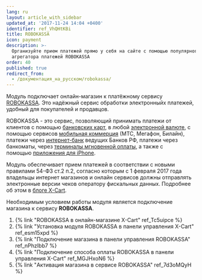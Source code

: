 ```yaml
---
lang: ru
layout: article_with_sidebar
updated_at: '2017-11-24 14:04 +0400'
identifier: ref_VhQHtKBi
title: ROBOKASSA
icon: payment
description: >-
  Организуйте прием платежей прямо у себя на сайте с помощью популярного
  агрегатора платежей ROBOKASSA
order: 40
published: true
redirect_from:
  - /документация_на_русском/robokassa/
---
```



Модуль подключает онлайн-магазин к платёжному сервису [ROBOKASSA](https://www.robokassa.ru/ru/ "ROBOKASSA"). Это надёжный сервис обработки электронныйх платежей, удобный для покупателей и продавцов.

ROBOKASSA - это сервис, позволяющий принимать платежи от клиентов с помощью [банковских карт](http://robokassa.ru/ru/Creditcards.aspx "http://robokassa.ru/ru/Creditcards.aspx"), в любой [электронной валюте](http://robokassa.ru/ru/Currencies.aspx "http://robokassa.ru/ru/Currencies.aspx"), с помощью сервисов [мобильная коммерция](http://robokassa.ru/ru/Sms.aspx "http://robokassa.ru/ru/Sms.aspx") (МТС, Мегафон, Билайн), платежи через [интернет-банк](http://robokassa.ru/ru/E-invoicing.aspx "http://robokassa.ru/ru/E-invoicing.aspx") ведущих Банков РФ, платежи через банкоматы, через [терминалы мгновенной оплаты](http://robokassa.ru/ru/Terminals.aspx "http://robokassa.ru/ru/Terminals.aspx"), а также с помощью [приложения для iPhone](http://robokassa.ru/ru/iRobokassa.aspx "http://robokassa.ru/ru/iRobokassa.aspx").

Модуль обеспечивает прием платежей в соответствии с новыми правилами 54-ФЗ ст.2 п.2, согласно которым c 1 февраля 2017 года владельцы интернет магазинов и онлайн сервисов должны отправлять электронные версии чеков оператору фискальных данных. Подробнее об этом в [блоге X-Cart](https://www.x-cart.ru/blog/yandex-kassa-robokassa-po-54-fz.html "ROBOKASSA").

Необходимым условием работы модуля является подключение магазина к сервису **ROBOKASSA**.

1. {% link "ROBOKASSA в онлайн-магазине X-Cart" ref_Tc5uipce %}
2. {% link "Установка модуля ROBOKASSA в панели управления X-Cart" ref_esm15xpd %}
3. {% link "Подключение магазина в панели управления ROBOKASSA" ref_nPhzIbb7 %}
4. {% link "Подключение способа оплаты ROBOKASSA в панели управления X-Cart" ref_MGJHxoN6 %}
5. {% link "Активация магазина в сервисе ROBOKASSA" ref_7d3oMQyH %}
